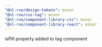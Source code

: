 ```yaml
---
"@nl-rvo/design-tokens": minor
"@nl-rvo/css-tag": minor
"@nl-rvo/component-library-css": minor
"@nl-rvo/component-library-react": minor
---
```


isPill property added to tag component
